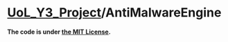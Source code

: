 # [UoL_Y3_Project](https://github.com/ArvinZJC/UoL_Y3_Project)/AntiMalwareEngine

**The code is under [the MIT License](https://github.com/ArvinZJC/UoL_Y3_Project/blob/master/LICENSE).**